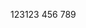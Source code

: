 <!--
 * @Author: ScauBosco
 * @Date: 2024-04-01 15:59:57
 * @LastEditors: ScauBosco
 * @LastEditTime: 2024-04-01 16:03:24
-->
123123
456
789
